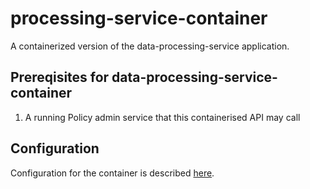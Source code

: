 # processing-service-container

A containerized version of the data-processing-service application.

## Prereqisites for data-processing-service-container

1. A running Policy admin service that this containerised API may call

## Configuration

Configuration for the container is described [here](../processing-service-core#configuration).